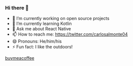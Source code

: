 ### Hi there 👋

- 🔭 I’m currently working on open source projects
- 🌱 I’m currently learning Kotlin
- 💬 Ask me about React Native
- 📫 How to reach me: https://twitter.com/carlosalmonte04
- 😄 Pronouns: He/him/his
- ⚡ Fun fact: I like the outdoors!

[buymeacoffee](https://www.buymeacoffee.com/carlosalmonte04)
